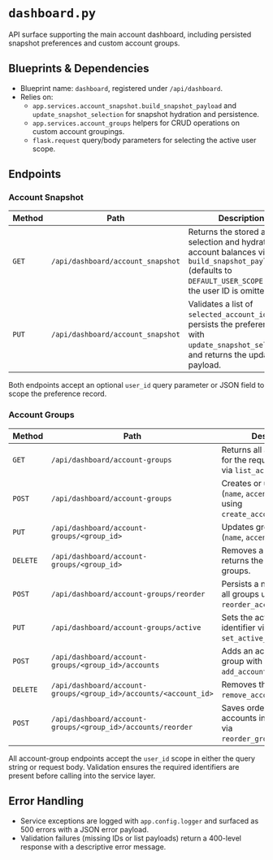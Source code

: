# `dashboard.py`

API surface supporting the main account dashboard, including persisted snapshot
preferences and custom account groups.

## Blueprints & Dependencies

- Blueprint name: `dashboard`, registered under `/api/dashboard`.
- Relies on:
  - `app.services.account_snapshot.build_snapshot_payload` and
    `update_snapshot_selection` for snapshot hydration and persistence.
  - `app.services.account_groups` helpers for CRUD operations on custom
    account groupings.
  - `flask.request` query/body parameters for selecting the active user scope.

## Endpoints

### Account Snapshot

| Method | Path | Description |
| ------ | ---- | ----------- |
| `GET`  | `/api/dashboard/account_snapshot` | Returns the stored account selection and hydrates account balances via `build_snapshot_payload` (defaults to `DEFAULT_USER_SCOPE` when the user ID is omitted). |
| `PUT`  | `/api/dashboard/account_snapshot` | Validates a list of `selected_account_ids`, persists the preference with `update_snapshot_selection`, and returns the updated payload. |

Both endpoints accept an optional `user_id` query parameter or JSON field to
scope the preference record.

### Account Groups

| Method | Path | Description |
| ------ | ---- | ----------- |
| `GET` | `/api/dashboard/account-groups` | Returns all account groups for the requested user ID via `list_account_groups`. |
| `POST` | `/api/dashboard/account-groups` | Creates or upserts a group (`name`, `accent`, optional `id`) using `create_account_group`. |
| `PUT` | `/api/dashboard/account-groups/<group_id>` | Updates group metadata (`name`, `accent`). |
| `DELETE` | `/api/dashboard/account-groups/<group_id>` | Removes a group and returns the remaining groups. |
| `POST` | `/api/dashboard/account-groups/reorder` | Persists a new ordering for all groups using `reorder_account_groups`. |
| `PUT` | `/api/dashboard/account-groups/active` | Sets the active group identifier via `set_active_group`. |
| `POST` | `/api/dashboard/account-groups/<group_id>/accounts` | Adds an account to the group with `add_account_to_group`. |
| `DELETE` | `/api/dashboard/account-groups/<group_id>/accounts/<account_id>` | Removes the account using `remove_account_from_group`. |
| `POST` | `/api/dashboard/account-groups/<group_id>/accounts/reorder` | Saves ordering changes for accounts inside the group via `reorder_group_accounts`. |

All account-group endpoints accept the `user_id` scope in either the query
string or request body. Validation ensures the required identifiers are present
before calling into the service layer.

## Error Handling

- Service exceptions are logged with `app.config.logger` and surfaced as 500
  errors with a JSON error payload.
- Validation failures (missing IDs or list payloads) return a 400-level response
  with a descriptive error message.
